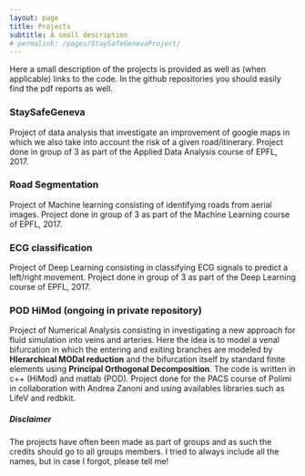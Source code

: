 ```yaml
---
layout: page
title: Projects
subtitle: A small description
# permalink: /pages/StaySafeGenevaProject/
---
```

Here a small description of the projects is provided as well as (when applicable) links to the code. In the github repositories you should easily find the pdf reports as well.

### StaySafeGeneva
Project of data analysis that investigate an improvement of google maps in which we also take into account the risk of a given road/itinerary.
Project done in group of 3 as part of the Applied Data Analysis course of EPFL, 2017.
### Road Segmentation
Project of Machine learning consisting of identifying roads from aerial images.
Project done in group of 3 as part of the Machine Learning course of EPFL, 2017.
### ECG classification
Project of Deep Learning consisting in classifying ECG signals to predict a left/right movement.
Project done in group of 3 as part of the Deep Learning course of EPFL, 2017.
### POD HiMod (ongoing in private repository)
Project of Numerical Analysis consisting in investigating a new approach for fluid simulation into veins and arteries. Here the idea is to model a venal bifurcation in which the entering and exiting branches are modeled by **HIerarchical MODal reduction** and the bifurcation itself by standard finite elements using **Principal Orthogonal Decomposition**. The code is written in c++ (HiMod) and matlab (POD).
Project done for the PACS course of Polimi in collaboration with Andrea Zanoni and using availables libraries such as LifeV and redbkit.



##### Disclaimer
The projects have often been made as part of groups and as such the credits should go to all groups members. I tried to always include all the names, but in case I forgot, please tell me!
